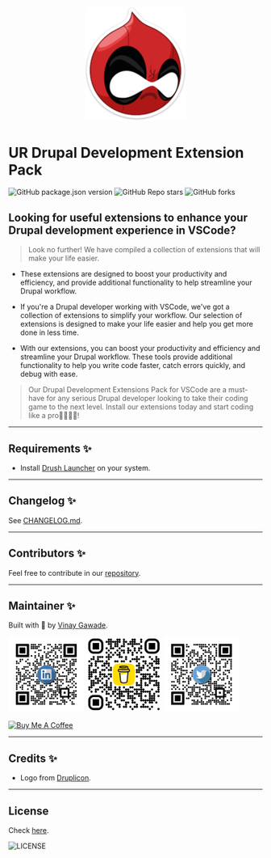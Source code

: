 <h1 align="center">
  <br>
    <img src="assets/images/druplicon-deadpool.png" alt="logo" width="200">
  <br>
</h1>


# **UR Drupal Development Extension Pack**

![GitHub package.json version](https://img.shields.io/github/package-json/v/vinugawade/ur-drupal-ext-pack?style=flat-square) ![GitHub Repo stars](https://img.shields.io/github/stars/vinugawade/ur-drupal-ext-pack?color=yellow&style=flat-square) ![GitHub forks](https://img.shields.io/github/forks/vinugawade/ur-drupal-ext-pack?color=white&style=flat-square)

## Looking for useful extensions to enhance your Drupal development experience in VSCode?

> Look no further! We have compiled a collection of extensions that will make your life easier.

- These extensions are designed to boost your productivity and efficiency, and provide additional functionality to help streamline your Drupal workflow.

- If you're a Drupal developer working with VSCode, we've got a collection of extensions to simplify your workflow. Our selection of extensions is designed to make your life easier and help you get more done in less time.

- With our extensions, you can boost your productivity and efficiency and streamline your Drupal workflow. These tools provide additional functionality to help you write code faster, catch errors quickly, and debug with ease.

> Our Drupal Development Extensions Pack for VSCode are a must-have for any serious Drupal developer looking to take their coding game to the next level. Install our extensions today and start coding like a pro👨🏻‍💻✨!

---

## Requirements ✨

- Install [Drush Launcher](https://github.com/drush-ops/drush-launcher) on your system.

---

## Changelog ✨

See [CHANGELOG.md](CHANGELOG.md).

---

## Contributors ✨

Feel free to contribute in our [repository](https://github.com/vinugawade/ur-drupal-ext-pack).

---

## Maintainer ✨

Built with 💛 by [Vinay Gawade](https://github.com/vinugawade).

<a href="https://www.linkedin.com/in/vinu-gawade" target="_blank"><img src="assets/images/media/LinkedIn.png" alt="logo" width="150"></a>
<a href="https://www.buymeacoffee.com/vinaygawade" target="_blank"><img src="assets/images/media/Bmc.png" alt="logo" width="150"></a>
<a href="https://twitter.com/VinuGawade" target="_blank"><img src="assets/images/media/Twitter.png" alt="logo" width="150"></a>

<a href="https://www.buymeacoffee.com/vinaygawade" target="_blank"><img src="https://cdn.buymeacoffee.com/buttons/v2/default-blue.png" alt="Buy Me A Coffee" style="height: 60px !important;width: 217px !important;" ></a>

---

## Credits ✨

- Logo from [Druplicon](druplicon.org).

---

## License

Check [here](LICENSE).

![LICENSE](https://img.shields.io/github/license/vinugawade/ur-drupal-ext-pack?style=flat-square)

